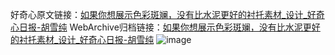 好奇心原文链接：[如果你想展示色彩斑斓，没有比水泥更好的衬托素材_设计_好奇心日报-胡雪纯](https://www.qdaily.com/articles/6157.html)
WebArchive归档链接：[如果你想展示色彩斑斓，没有比水泥更好的衬托素材_设计_好奇心日报-胡雪纯](http://web.archive.org/web/20190623170004/https://www.qdaily.com/articles/6157.html)
![image](http://ww3.sinaimg.cn/large/007d5XDply1g3whfmuwu9j30u03pp7wh)